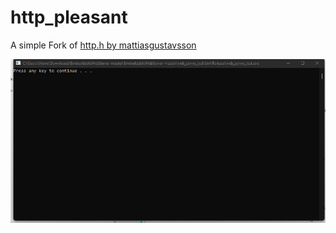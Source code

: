# http_pleasant
A simple Fork of [http.h by mattiasgustavsson](https://github.com/mattiasgustavsson/libs) 

![Redownloading CodeBlocks from my site](https://raw.githubusercontent.com/pawbyte/http_pleasant/main/gfx/console_downloader_via_http.gif)

